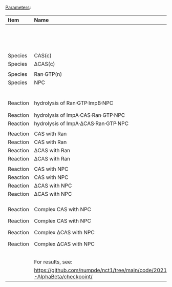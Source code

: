 [Parameters](https://docs.google.com/spreadsheets/d/1rr0lp6ByU1bENysPyk0qLXYwMEmwEN0BVQYw7H2Hp30):


| Item     | Name                                                                         | Parameter   | Units   | Comment                | Scenarios:   | Baseline1   | Baseline2   | OldBaseline   | dCAS_1   | dCAS_2   | CAS_dCAS_1             | CAS_dCAS_2             |
|:---------|:-----------------------------------------------------------------------------|:------------|:--------|:-----------------------|:-------------|:------------|:------------|:--------------|:---------|:---------|:-----------------------|:-----------------------|
|          |                                                                              |             |         |                        | Description: |             |             |               |          |          | Mutant CAS, scenario 1 | Mutant CAS, scenario 1 |
|          |                                                                              |             |         |                        |              |             |             |               |          |          |                        |                        |
|          |                                                                              |             |         |                        |              |             |             |               |          |          |                        |                        |
|          |                                                                              |             |         | Initial values         |              |             |             |               |          |          |                        |                        |
| Species  | CAS(c)                                                                       | Value       | uM      |                        |              | 1           | 1           | 1             | 0        | 0        | 1                      | 1                      |
| Species  | ΔCAS(c)                                                                      | Value       | uM      |                        |              | 0           | 0           | 0             | 1        | 1        | 1                      | 1                      |
|          |                                                                              |             |         |                        |              |             |             |               |          |          |                        |                        |
| Species  | Ran·GTP(n)                                                                   | Value       | uM      |                        |              | 3           | 3           | 3             | 3        | 3        | 3                      | 3                      |
| Species  | NPC                                                                          | Value       | uM      |                        |              | 0.5         | 0.5         | 1             | 0.5      | 0.5      | 0.5                    | 0.5                    |
|          |                                                                              |             |         |                        |              |             |             |               |          |          |                        |                        |
|          |                                                                              |             |         |                        |              |             |             |               |          |          |                        |                        |
|          |                                                                              |             |         | Kinetic constants      |              |             |             |               |          |          |                        |                        |
| Reaction | hydrolysis of Ran·GTP·ImpB·NPC                                               | kf          | 1/s     |                        |              | 0.1         | 0.1         | 0.1           | 0.1      | 0.1      | 0.1                    | 0.1                    |
|          |                                                                              |             |         |                        |              |             |             |               |          |          |                        |                        |
|          |                                                                              |             |         |                        |              |             |             |               |          |          |                        |                        |
| Reaction | hydrolysis of ImpA·CAS·Ran·GTP·NPC                                           | kf          | 1/s     |                        |              | 0.1         | 0.1         | 0.1           | 0.1      | 0.1      | 0.1                    | 0.1                    |
| Reaction | hydrolysis of ImpA·ΔCAS·Ran·GTP·NPC                                          | kf          | 1/s     |                        |              | 0.1         | 0.1         | 0.1           | 0.1      | 0.1      | 0.1                    | 0.1                    |
|          |                                                                              |             |         |                        |              |             |             |               |          |          |                        |                        |
| Reaction | CAS with Ran                                                                 | kf          | 1/uM/s  |                        |              | 0.01        | 0.01        | 0.01          | 0.01     | 0.01     | 0.01                   | 0.01                   |
| Reaction | CAS with Ran                                                                 | kr          | 1/s     |                        |              | 0.015       | 0.015       | 1e-3          | 0.015    | 0.015    | 0.015                  | 0.015                  |
| Reaction | ΔCAS with Ran                                                                | kf          | 1/uM/s  | (Unknown)              |              | 0.01        | 0.01        | 0.01          | 0.01     | 0.01     | 0.01                   | 0.01                   |
| Reaction | ΔCAS with Ran                                                                | kr          | 1/s     |                        |              | 0.015       | 0.015       | 0.015         | 0.015    | 0.015    | 0.015                  | 0.015                  |
|          |                                                                              |             |         |                        |              |             |             |               |          |          |                        |                        |
| Reaction | CAS with NPC                                                                 | kf          | 1/uM/s  |                        |              | 0.001       | 0.01        | 0.001         | 0.001    | 0.01     | 0.001                  | 0.01                   |
| Reaction | CAS with NPC                                                                 | kr          | 1/s     |                        |              | 0.0001      | 0.001       | 0.0001        | 0.0001   | 0.001    | 0.0001                 | 0.001                  |
| Reaction | ΔCAS with NPC                                                                | kf          | 1/uM/s  |                        |              | 0.01        | 0.1         | 0.01          | 0.01     | 0.1      | 0.01                   | 0.1                    |
| Reaction | ΔCAS with NPC                                                                | kr          | 1/s     |                        |              | 0.001       | 0.01        | 0.001         | 0.001    | 0.01     | 0.001                  | 0.01                   |
|          |                                                                              |             |         |                        |              |             |             |               |          |          |                        |                        |
|          |                                                                              |             |         |                        |              |             |             |               |          |          |                        |                        |
| Reaction | Complex CAS with NPC                                                         | kf          | 1/uM/s  | i.e. ImpA·CAS·Ran·GTP  |              | 0.001       | 0.01        | 0.001         | 0.001    | 0.001    | 0.001                  | 0.001                  |
| Reaction | Complex CAS with NPC                                                         | kr          | 1/s     |                        |              | 0.00001     | 0.0001      | 0.00001       | 0.00001  | 0.00001  | 0.00001                | 0.00001                |
| Reaction | Complex ΔCAS with NPC                                                        | kf          | 1/uM/s  | i.e. ImpA·ΔCAS·Ran·GTP |              | 0.001       | 0.01        | 0.001         | 0.001    | 0.001    | 0.001                  | 0.001                  |
| Reaction | Complex ΔCAS with NPC                                                        | kr          | 1/s     |                        |              | 0.00001     | 0.0001      | 0.00001       | 0.00001  | 0.00001  | 0.00001                | 0.00001                |
|          |                                                                              |             |         |                        |              |             |             |               |          |          |                        |                        |
|          |                                                                              |             |         |                        |              |             |             |               |          |          |                        |                        |
|          |                                                                              |             |         |                        |              |             |             |               |          |          |                        |                        |
|          |                                                                              |             |         |                        |              |             |             |               |          |          |                        |                        |
|          |                                                                              |             |         |                        |              |             |             |               |          |          |                        |                        |
|          | For results, see:                                                            |             |         |                        |              |             |             |               |          |          |                        |                        |
|          | https://github.com/numpde/nct1/tree/main/code/20210413-AlphaBeta/checkpoint/ |             |         |                        |              |             |             |               |          |          |                        |                        |
